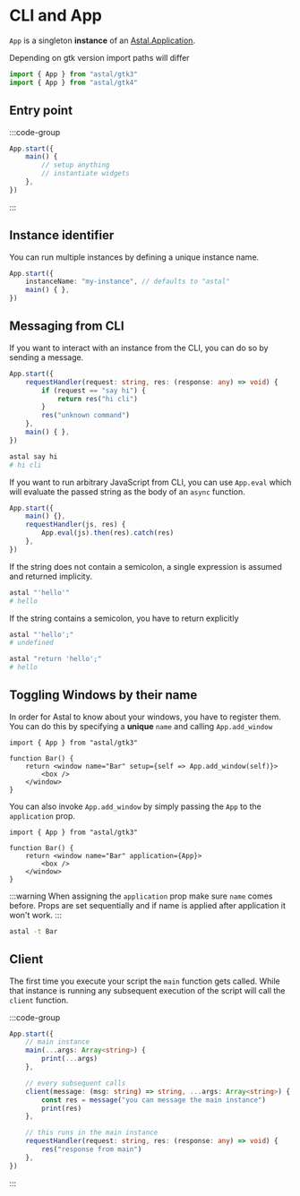 # CLI and App

`App` is a singleton **instance** of an [Astal.Application](https://aylur.github.io/libastal/astal3/class.Application.html).

Depending on gtk version import paths will differ

```ts
import { App } from "astal/gtk3"
import { App } from "astal/gtk4"
```

## Entry point

:::code-group

```ts [app.ts]
App.start({
    main() {
        // setup anything
        // instantiate widgets
    },
})
```

:::

## Instance identifier

You can run multiple instances by defining a unique instance name.

```ts
App.start({
    instanceName: "my-instance", // defaults to "astal"
    main() { },
})
```

## Messaging from CLI

If you want to interact with an instance from the CLI,
you can do so by sending a message.

```ts
App.start({
    requestHandler(request: string, res: (response: any) => void) {
        if (request == "say hi") {
            return res("hi cli")
        }
        res("unknown command")
    },
    main() { },
})
```

```sh
astal say hi
# hi cli
```

If you want to run arbitrary JavaScript from CLI, you can use `App.eval`
which will evaluate the passed string as the body of an `async` function.

```ts
App.start({
    main() {},
    requestHandler(js, res) {
        App.eval(js).then(res).catch(res)
    },
})
```

If the string does not contain a semicolon, a single expression is assumed and returned implicity.

```sh
astal "'hello'"
# hello
```

If the string contains a semicolon, you have to return explicitly

```sh
astal "'hello';"
# undefined

astal "return 'hello';"
# hello
```

## Toggling Windows by their name

In order for Astal to know about your windows, you have to register them.
You can do this by specifying a **unique** `name` and calling `App.add_window`

```tsx {4}
import { App } from "astal/gtk3"

function Bar() {
    return <window name="Bar" setup={self => App.add_window(self)}>
        <box />
    </window>
}
```

You can also invoke `App.add_window` by simply passing the `App` to the `application` prop.

```tsx {4}
import { App } from "astal/gtk3"

function Bar() {
    return <window name="Bar" application={App}>
        <box />
    </window>
}
```

:::warning
When assigning the `application` prop make sure `name` comes before.
Props are set sequentially and if name is applied after application it won't work.
:::

```sh [astal]
astal -t Bar
```

## Client

The first time you execute your script the `main` function gets called.
While that instance is running any subsequent execution of the script will call
the `client` function.

:::code-group

```ts [main.ts]
App.start({
    // main instance
    main(...args: Array<string>) {
        print(...args)
    },

    // every subsequent calls
    client(message: (msg: string) => string, ...args: Array<string>) {
        const res = message("you can message the main instance")
        print(res)
    },

    // this runs in the main instance
    requestHandler(request: string, res: (response: any) => void) {
        res("response from main")
    },
})
```

:::
